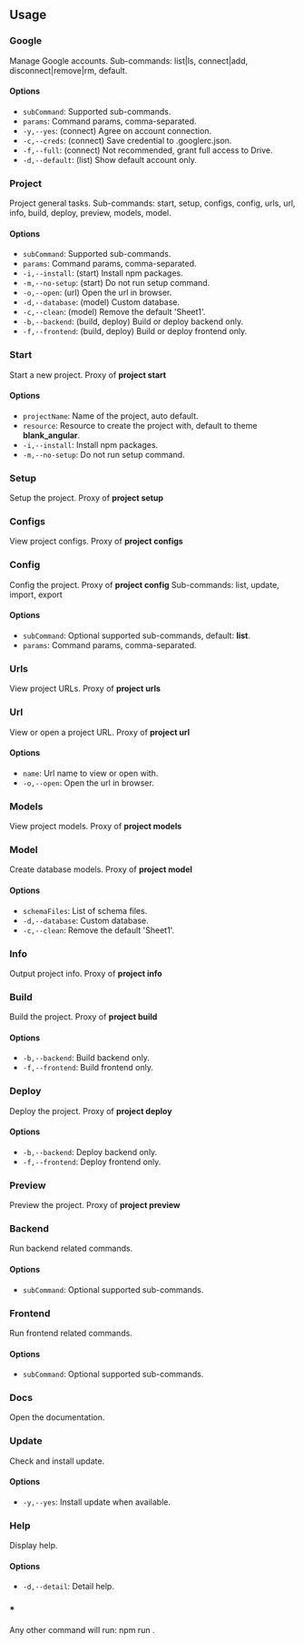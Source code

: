 ## Usage

### Google

Manage Google accounts.
Sub-commands: list|ls, connect|add, disconnect|remove|rm, default.

#### Options

- `subCommand`: Supported sub-commands.
- `params`: Command params, comma-separated.
- `-y,--yes`: (connect) Agree on account connection.
- `-c,--creds`: (connect) Save credential to .googlerc.json.
- `-f,--full`: (connect) Not recommended, grant full access to Drive.
- `-d,--default`: (list) Show default account only.

### Project

Project general tasks.
Sub-commands: start, setup, configs, config, urls, url, info, build, deploy, preview, models, model.

#### Options

- `subCommand`: Supported sub-commands.
- `params`: Command params, comma-separated.
- `-i,--install`: (start) Install npm packages.
- `-m,--no-setup`: (start) Do not run setup command.
- `-o,--open`: (url) Open the url in browser.
- `-d,--database`: (model) Custom database.
- `-c,--clean`: (model) Remove the default 'Sheet1'.
- `-b,--backend`: (build, deploy) Build or deploy backend only.
- `-f,--frontend`: (build, deploy) Build or deploy frontend only.

### Start

Start a new project.
Proxy of **project start**

#### Options

- `projectName`: Name of the project, auto default.
- `resource`: Resource to create the project with, default to theme **blank_angular**.
- `-i,--install`: Install npm packages.
- `-m,--no-setup`: Do not run setup command.

### Setup

Setup the project.
Proxy of **project setup**

### Configs

View project configs.
Proxy of **project configs**

### Config

Config the project.
Proxy of **project config**
Sub-commands: list, update, import, export

#### Options

- `subCommand`: Optional supported sub-commands, default: **list**.
- `params`: Command params, comma-separated.

### Urls

View project URLs.
Proxy of **project urls**

### Url

View or open a project URL.
Proxy of **project url**

#### Options

- `name`: Url name to view or open with.
- `-o,--open`: Open the url in browser.

### Models

View project models.
Proxy of **project models**

### Model

Create database models.
Proxy of **project model**

#### Options

- `schemaFiles`: List of schema files.
- `-d,--database`: Custom database.
- `-c,--clean`: Remove the default 'Sheet1'.

### Info

Output project info.
Proxy of **project info**

### Build

Build the project.
Proxy of **project build**

#### Options

- `-b,--backend`: Build backend only.
- `-f,--frontend`: Build frontend only.

### Deploy

Deploy the project.
Proxy of **project deploy**

#### Options

- `-b,--backend`: Deploy backend only.
- `-f,--frontend`: Deploy frontend only.

### Preview

Preview the project.
Proxy of **project preview**

### Backend

Run backend related commands.

#### Options

- `subCommand`: Optional supported sub-commands.

### Frontend

Run frontend related commands.

#### Options

- `subCommand`: Optional supported sub-commands.

### Docs

Open the documentation.

### Update

Check and install update.

#### Options

- `-y,--yes`: Install update when available.

### Help

Display help.

#### Options

- `-d,--detail`: Detail help.

### *

Any other command will run: npm run <cmd>.